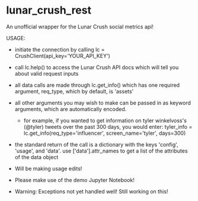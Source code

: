 # lunar_crush_rest
An unofficial wrapper for the Lunar Crush social metrics api!

USAGE:
 - initiate the connection by calling lc = CrushClient(api_key='YOUR_API_KEY')
 - call lc.help() to access the Lunar Crush API docs which will tell you about valid request inputs
 - all data calls are made through lc.get_info() which has one required argument, req_type, which by default, is 'assets'
 - all other arguments you may wish to make can be passed in as keyword arguments, which are automatically encoded.
    - for example, if you wanted to get information on tyler winkelvoss's (@tyler) tweets over the past 300 days, you would enter:
        tyler_info = lc.get_info(req_type='influencer', screen_name='tyler', days=300)
 - the standard return of the call is a dictionary with the keys 'config', 'usage', and 'data'. use ['data'].attr_names to get a list of the attributes of the data object
 - Will be making usage edits!
 - Please make use of the demo Jupyter Notebook!

 - Warning: Exceptions not yet handled well! Still working on this!

